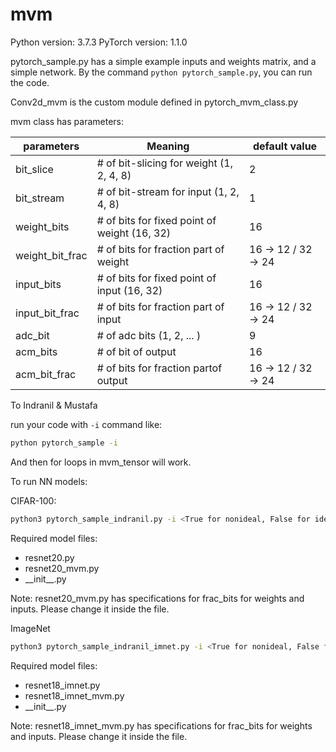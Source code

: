 # mvm

Python version: 3.7.3
PyTorch version: 1.1.0

pytorch_sample.py has a simple example inputs and weights matrix, and a simple network.
By the command `python pytorch_sample.py`, you can run the code. 

Conv2d_mvm is the custom module defined in pytorch_mvm_class.py

mvm class has parameters:

| parameters      | Meaning                                      | default value        |
| --------------- | -------------------------------------------- | -------------------- |
| bit_slice       | # of bit-slicing for weight (1, 2, 4, 8)     |       2              |
| bit_stream      | # of bit-stream for input (1, 2, 4, 8)       |       1              |
| weight_bits     | # of bits for fixed point of weight (16, 32) |      16              |
| weight_bit_frac | # of bits for fraction part of weight        |  16 -> 12 / 32 -> 24 |
| input_bits      | # of bits for fixed point of input (16, 32)  |      16              |
| input_bit_frac  | # of bits for fraction part of input         |  16 -> 12 / 32 -> 24 |
| adc_bit         | # of adc bits (1, 2, ... )                   |       9              |
| acm_bits        | # of bit of output                           |      16              |
| acm_bit_frac    | # of bits for fraction partof output         |  16 -> 12 / 32 -> 24 |


To Indranil & Mustafa

run your code with `-i` command like:
```bash
python pytorch_sample -i
```
And then for loops in mvm_tensor will work. 


To run NN models: 

CIFAR-100:
```bash
python3 pytorch_sample_indranil.py -i <True for nonideal, False for ideal> -b <batch-size> --pretrained models/resnet20fp_cifar10.pth.tar --evaluate
```

Required model files:
- resnet20.py
- resnet20_mvm.py
- \_\_init\_\_.py


Note: resnet20_mvm.py has specifications for frac_bits for weights and inputs. Please change it inside the file. 

ImageNet
```bash
python3 pytorch_sample_indranil_imnet.py -i <True for nonideal, False for ideal> -b <batch-size> --pretrained models/resnet18_imnet_fp.pth.ar --evaluate
```
Required model files:
- resnet18_imnet.py
- resnet18_imnet_mvm.py
- \_\_init\_\_.py


Note: resnet18_imnet_mvm.py has specifications for frac_bits for weights and inputs. Please change it inside the file.
